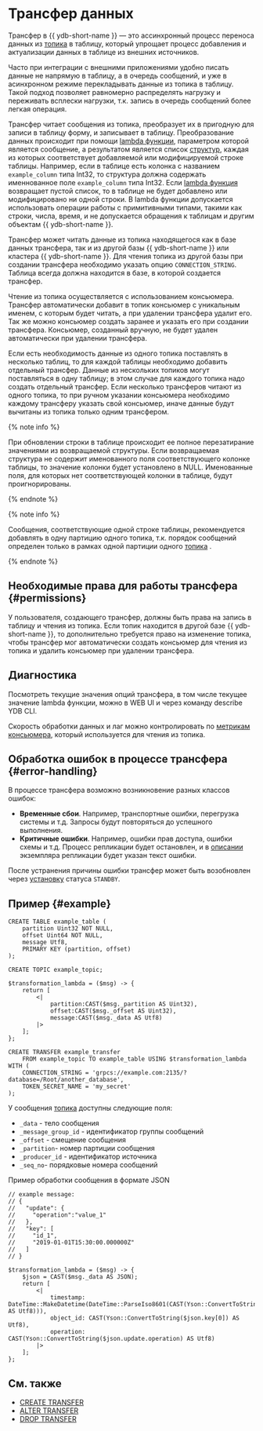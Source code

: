 # Трансфер данных

Трансфер в {{ ydb-short-name }} — это ассинхронный процесс переноса данных из [топика](topic.md) в таблицу, который упрощает процесс добавления и актуализации данных в таблице из внешних источников.

Часто при интеграции с внешними приложениями удобно писать данные не напрямую в таблицу, а в очередь сообщений, и уже в асинхронном режиме перекладывать данные из топика в таблицу. Такой подход позволяет равномерно распределять нагрузку и переживать всплески нагрузки, т.к. запись в очередь сообщений более легкая операция.

Трансфер читает сообщения из топика, преобразует их в пригодную для записи в таблицу форму, и записывает в таблицу. Преобразование данных происходит при помощи [lambda функции](../yql/reference/syntax/expressions.md#lambda), параметром которой является сообщение, а результатом является список [структур](../yql/reference/types/containers.md), каждая из которых соответствует добавляемой или модифицируемой строке таблицы. Например, если в таблице есть колонка с названием `example_column` типа Int32, то структура должна содержать именнованное поле 
`example_column` типа Int32. Если [lambda функция](../yql/reference/syntax/expressions.md#lambda) возвращает пустой список, то в таблице не будет добавлено или модифицировано ни одной строки. В lambda функции допускается использовать операции работы с примитивными типами, такими как строки, числа, время, и не допускается обращения к таблицам и другим объектам {{ ydb-short-name }}.

Трансфер может читать данные из топика находящегося как в базе данных трансфера, так и из другой базы {{ ydb-short-name }}  или кластера {{ ydb-short-name }}. Для чтения топика из другой базы при создании трансфера необходимо указать опцию `CONNECTION_STRING`. Таблица всегда должна находится в базе, в которой создается трансфер.

Чтение из топика осуществляется с использованием консьюмера. Трансфер автоматически добавит в топик консьюмер с уникальным именем, с которым будет читать, а при удалении трансфера удалит его. Так же можно консьюмер создать заранее и указать его при создании трансфера. Консьюмер, созданный вручную, не будет удален автоматически при удалении трансфера.

Если есть необходимость данные из одного топика поставлять в несколько таблиц, то для каждой таблицы необходимо добавить отдельный трансфер. Данные из нескольких топиков могут поставляться в одну таблицу; в этом случае для каждого топика надо создать отдельный трансфер. Если несколько трансферов читают из одного топика, то при ручном указании консьюмера необходимо каждому трансферу указать свой консьюмер, иначе данные будут вычитаны из топика только одним трансфером.

{% note info %}

При обновлении строки в таблице происходит ее полное перезатирание значениями из возвращаемой структуры. Если возвращаемая структура не содержит именованного поля соответствующего колонке таблицы, то значение колонки будет установлено в NULL. Именованные поля, для которых нет соответствующей колонки в таблице, будут проигнорированы.

{% endnote %}

{% note info %}

Сообщения, соответствующие одной строке таблицы, рекомендуется добавлять в одну партицию одного топика, т.к. порядок сообщений определен только в рамках одной партиции одного [топика](topic.md) .

{% endnote %}

## Необходимые права для работы трансфера {#permissions}

У пользователя, создающего трансфер, должны быть права на запись в таблицу и чтения из топика. Если топик находится в другой базе {{ ydb-short-name }}, то дополнительно требуется право на изменение топика, чтобы трансфер мог автоматически создать консьюмер для чтения из топика и удалить консьюмер при удалении трансфера.

## Диагностика

Посмотреть текущие значения опций трансфера, в том числе текущее значение lambda функции, можно в WEB UI и через команду describe YDB CLI.

Скорость обработки данных и лаг можно контролировать по [метрикам консьюмера](../reference/observability/metrics/index.md#topics), который используется для чтения из топика.

## Обработка ошибок в процессе трансфера {#error-handling}

В процессе трансфера возможно возникновение разных классов ошибок:

* **Временные сбои**. Например, транспортные ошибки, перегрузка системы и т.д. Запросы будут повторяться до успешного выполнения.
* **Критичные ошибки**. Например, ошибки прав доступа, ошибки схемы и т.д. Процесс репликации будет остановлен, и в [описании](../reference/ydb-cli/commands/scheme-describe.md) экземпляра репликации будет указан текст ошибки.

После устранения причины ошибки трансфер может быть возобновлен через [установку](../yql/reference/syntax/alter-transfer.md#params) статуса `STANDBY`.

## Пример {#example}

```
CREATE TABLE example_table (
    partition Uint32 NOT NULL,
    offset Uint64 NOT NULL,
    message Utf8,
    PRIMARY KEY (partition, offset)
);

CREATE TOPIC example_topic;

$transformation_lambda = ($msg) -> {
    return [
        <|
            partition:CAST($msg._partition AS Uint32),
            offset:CAST($msg._offset AS Uint32),
            message:CAST($msg._data AS Utf8)
        |>
    ];
};

CREATE TRANSFER example_transfer
    FROM example_topic TO example_table USING $transformation_lambda
WITH (
    CONNECTION_STRING = 'grpcs://example.com:2135/?database=/Root/another_database',
    TOKEN_SECRET_NAME = 'my_secret'
);
```

У сообщения [топика](topic.md) доступны следующие поля:
* `_data` - тело сообщения
* `_message_group_id` - идентификатор группы сообщений
* `_offset` - смещение сообщения
* `_partition`- номер партиции сообщения
* `_producer_id` - идентификатор источника
* `_seq_no`- порядковые номера сообщений


Пример обработки сообщения в формате JSON

```
// example message:
// {
//   "update": {
//     "operation":"value_1"
//   },
//   "key": [
//     "id_1",
//     "2019-01-01T15:30:00.000000Z"
//   ]
// }

$transformation_lambda = ($msg) -> {
    $json = CAST($msg._data AS JSON);
    return [
        <|
            timestamp: DateTime::MakeDatetime(DateTime::ParseIso8601(CAST(Yson::ConvertToString($json.key[1]) AS Utf8))),
            object_id: CAST(Yson::ConvertToString($json.key[0]) AS Utf8),
            operation: CAST(Yson::ConvertToString($json.update.operation) AS Utf8)
        |>
    ];
};
```

## См. также

* [CREATE TRANSFER](../yql/reference/syntax/create-transfer.md)
* [ALTER TRANSFER](../yql/reference/syntax/alter-transfer.md)
* [DROP TRANSFER](../yql/reference/syntax/drop-transfer.md)

